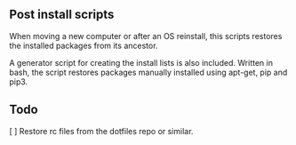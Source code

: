 ## Post install scripts

When moving a new computer or after an OS reinstall, this scripts restores the
installed packages from its ancestor.

A generator script for creating the install lists is also included. Written in bash, the script restores packages manually installed using apt-get, pip and pip3.

## Todo
[ ] Restore rc files from the dotfiles repo or similar.

